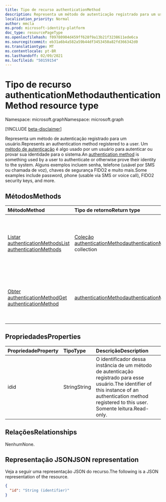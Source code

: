 ```yaml
---
title: Tipo de recurso authenticationMethod
description: Representa um método de autenticação registrado para um usuário.
localization_priority: Normal
author: mmcla
ms.prod: microsoft-identity-platform
doc_type: resourcePageType
ms.openlocfilehash: f09780904d459ff628f9a13b21f3238611ede6ca
ms.sourcegitcommit: eb31a6b4a582a59b44df3453450a82fd366342d0
ms.translationtype: MT
ms.contentlocale: pt-BR
ms.lasthandoff: 02/09/2021
ms.locfileid: "50159154"
---
```

# <a name="authenticationmethod-resource-type"></a><span data-ttu-id="f4f30-103">Tipo de recurso authenticationMethod</span><span class="sxs-lookup"><span data-stu-id="f4f30-103">authenticationMethod resource type</span></span>

<span data-ttu-id="f4f30-104">Namespace: microsoft.graph</span><span class="sxs-lookup"><span data-stu-id="f4f30-104">Namespace: microsoft.graph</span></span>

[!INCLUDE [beta-disclaimer](../../includes/beta-disclaimer.md)]

<span data-ttu-id="f4f30-105">Representa um método de autenticação registrado para um usuário.</span><span class="sxs-lookup"><span data-stu-id="f4f30-105">Represents an authentication method registered to a user.</span></span> <span data-ttu-id="f4f30-106">Um [método de autenticação](/azure/active-directory/authentication/concept-authentication-methods) é algo usado por um usuário para autenticar ou provar sua identidade para o sistema.</span><span class="sxs-lookup"><span data-stu-id="f4f30-106">An [authentication method](/azure/active-directory/authentication/concept-authentication-methods) is something used by a user to authenticate or otherwise prove their identity to the system.</span></span> <span data-ttu-id="f4f30-107">Alguns exemplos incluem senha, telefone (usável por SMS ou chamada de voz), chaves de segurança FIDO2 e muito mais.</span><span class="sxs-lookup"><span data-stu-id="f4f30-107">Some examples include password, phone (usable via SMS or voice call), FIDO2 security keys, and more.</span></span>

## <a name="methods"></a><span data-ttu-id="f4f30-108">Métodos</span><span class="sxs-lookup"><span data-stu-id="f4f30-108">Methods</span></span>

| <span data-ttu-id="f4f30-109">Método</span><span class="sxs-lookup"><span data-stu-id="f4f30-109">Method</span></span>       | <span data-ttu-id="f4f30-110">Tipo de retorno</span><span class="sxs-lookup"><span data-stu-id="f4f30-110">Return type</span></span> | <span data-ttu-id="f4f30-111">Descrição</span><span class="sxs-lookup"><span data-stu-id="f4f30-111">Description</span></span> |
|:-------------|:------------|:------------|
| [<span data-ttu-id="f4f30-112">Listar authenticationMethods</span><span class="sxs-lookup"><span data-stu-id="f4f30-112">List authenticationMethods</span></span>](../api/authentication-list-methods.md) | <span data-ttu-id="f4f30-113">[Coleção authenticationMethod](authenticationmethod.md)</span><span class="sxs-lookup"><span data-stu-id="f4f30-113">[authenticationMethod](authenticationmethod.md) collection</span></span> | <span data-ttu-id="f4f30-114">Leia as propriedades e os relacionamentos de todos os objetos **authenticationMethod de** um usuário.</span><span class="sxs-lookup"><span data-stu-id="f4f30-114">Read the properties and relationships of all of a user's **authenticationMethod** objects.</span></span> |
| [<span data-ttu-id="f4f30-115">Obter authenticationMethod</span><span class="sxs-lookup"><span data-stu-id="f4f30-115">Get authenticationMethod</span></span>](../api/authenticationmethod-get.md) | [<span data-ttu-id="f4f30-116">authenticationMethod</span><span class="sxs-lookup"><span data-stu-id="f4f30-116">authenticationMethod</span></span>](authenticationmethod.md) | <span data-ttu-id="f4f30-117">Leia as propriedades e os relacionamentos de um **objeto authenticationMethod.**</span><span class="sxs-lookup"><span data-stu-id="f4f30-117">Read the properties and relationships of an **authenticationMethod** object.</span></span> |

## <a name="properties"></a><span data-ttu-id="f4f30-118">Propriedades</span><span class="sxs-lookup"><span data-stu-id="f4f30-118">Properties</span></span>

| <span data-ttu-id="f4f30-119">Propriedade</span><span class="sxs-lookup"><span data-stu-id="f4f30-119">Property</span></span>     | <span data-ttu-id="f4f30-120">Tipo</span><span class="sxs-lookup"><span data-stu-id="f4f30-120">Type</span></span>        | <span data-ttu-id="f4f30-121">Descrição</span><span class="sxs-lookup"><span data-stu-id="f4f30-121">Description</span></span> |
|:-------------|:------------|:------------|
|<span data-ttu-id="f4f30-122">id</span><span class="sxs-lookup"><span data-stu-id="f4f30-122">id</span></span>|<span data-ttu-id="f4f30-123">String</span><span class="sxs-lookup"><span data-stu-id="f4f30-123">String</span></span>| <span data-ttu-id="f4f30-124">O identificador dessa instância de um método de autenticação registrado para esse usuário.</span><span class="sxs-lookup"><span data-stu-id="f4f30-124">The identifier of this instance of an authentication method registered to this user.</span></span> <span data-ttu-id="f4f30-125">Somente leitura.</span><span class="sxs-lookup"><span data-stu-id="f4f30-125">Read-only.</span></span> |

## <a name="relationships"></a><span data-ttu-id="f4f30-126">Relações</span><span class="sxs-lookup"><span data-stu-id="f4f30-126">Relationships</span></span>

<span data-ttu-id="f4f30-127">Nenhum</span><span class="sxs-lookup"><span data-stu-id="f4f30-127">None.</span></span>

## <a name="json-representation"></a><span data-ttu-id="f4f30-128">Representação JSON</span><span class="sxs-lookup"><span data-stu-id="f4f30-128">JSON representation</span></span>

<span data-ttu-id="f4f30-129">Veja a seguir uma representação JSON do recurso.</span><span class="sxs-lookup"><span data-stu-id="f4f30-129">The following is a JSON representation of the resource.</span></span>

<!-- {
  "blockType": "resource",
  "optionalProperties": [

  ],
  "@odata.type": "microsoft.graph.authenticationMethod",
  "keyProperty": "id"
}-->

```json
{
  "id": "String (identifier)"
}
```

<!-- uuid: 16cd6b66-4b1a-43a1-adaf-3a886856ed98
2019-02-04 14:57:30 UTC -->
<!-- {
  "type": "#page.annotation",
  "description": "authenticationMethod resource",
  "keywords": "",
  "section": "documentation",
  "tocPath": ""
}-->